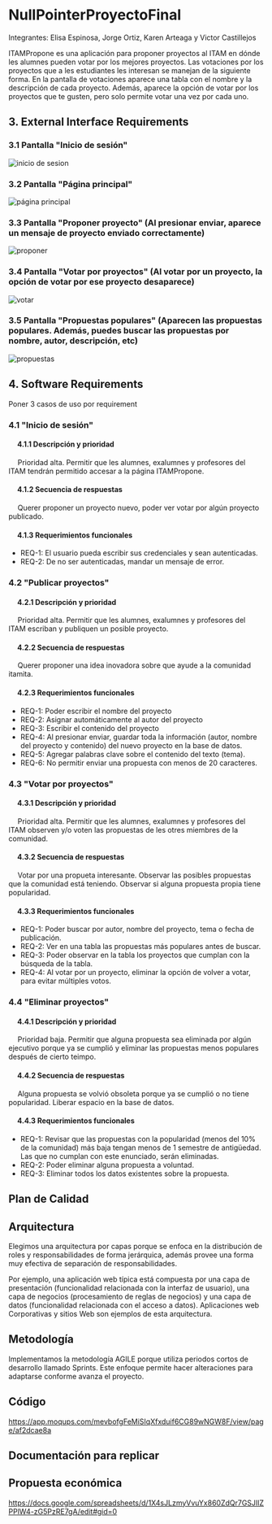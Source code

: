 # NullPointerProyectoFinal
Integrantes:
Elisa Espinosa, Jorge Ortiz, Karen Arteaga y Victor Castillejos

ITAMPropone es una aplicación para proponer proyectos al ITAM en dónde les alumnes pueden votar por los mejores proyectos.
Las votaciones por los proyectos que a les estudiantes les interesan se manejan de la siguiente forma. En la pantalla de votaciones aparece una tabla con el nombre y la descripción de cada proyecto. Además, aparece la opción de votar por los proyectos que te gusten, pero solo permite votar una vez por cada uno. 

## 3. External Interface Requirements
  ### 3.1 Pantalla "Inicio de sesión"

![inicio de sesion](https://user-images.githubusercontent.com/47927104/143373730-0b9a6593-d1fe-4048-b5fb-f9e5bc387aeb.png)

###  3.2 Pantalla "Página principal" 

![página principal](https://user-images.githubusercontent.com/47927104/143373719-a88feed7-531b-4c80-868f-66b570197732.png)

###  3.3 Pantalla "Proponer proyecto" (Al presionar enviar, aparece un mensaje de proyecto enviado correctamente)

![proponer](https://user-images.githubusercontent.com/47927104/143380414-c894fe6c-6af0-453d-98cd-2f1a23b6a261.png)

###  3.4 Pantalla "Votar por proyectos" (Al votar por un proyecto, la opción de votar por ese proyecto desaparece)

![votar](https://user-images.githubusercontent.com/47927104/143381921-3313d73a-eb63-46ec-88d2-e3feb7b68ff3.png)

###  3.5 Pantalla "Propuestas populares" (Aparecen las propuestas populares. Además, puedes buscar las propuestas por nombre, autor, descripción, etc)

![propuestas](https://user-images.githubusercontent.com/47927104/143381928-e565ade8-10f0-46f1-9ba0-5caa9b5554a1.png)


## 4. Software Requirements
Poner 3 casos de uso por requirement

### 4.1 "Inicio de sesión"

#### &emsp; 4.1.1 Descripción y prioridad

 &emsp; Prioridad alta. Permitir que les alumnes, exalumnes y profesores del ITAM tendrán permitido accesar a la página ITAMPropone. 

#### &emsp; 4.1.2 Secuencia de respuestas

 &emsp; Querer proponer un proyecto nuevo, poder ver votar por algún proyecto publicado. 

#### &emsp; 4.1.3 Requerimientos funcionales

- REQ-1: El usuario pueda escribir sus credenciales y sean autenticadas.
- REQ-2: De no ser autenticadas, mandar un mensaje de error.

### 4.2 "Publicar proyectos"

#### &emsp; 4.2.1 Descripción y prioridad

 &emsp; Prioridad alta. Permitir que les alumnes, exalumnes y profesores del ITAM escriban y publiquen un posible proyecto. 

#### &emsp; 4.2.2 Secuencia de respuestas

 &emsp; Querer proponer una idea inovadora sobre que ayude a la comunidad itamita.

#### &emsp; 4.2.3 Requerimientos funcionales

- REQ-1: Poder escribir el nombre del proyecto
- REQ-2: Asignar automáticamente al autor del proyecto
- REQ-3: Escribir el contenido del proyecto
- REQ-4: Al presionar enviar, guardar toda la información (autor, nombre del proyecto y contenido) del nuevo proyecto en la base de datos.
- REQ-5: Agregar palabras clave sobre el contenido del texto (tema).
- REQ-6: No permitir enviar una propuesta con menos de 20 caracteres.

### 4.3 "Votar por proyectos"

#### &emsp; 4.3.1 Descripción y prioridad

 &emsp; Prioridad alta. Permitir que les alumnes, exalumnes y profesores del ITAM observen y/o voten las propuestas de les otres miembres de la comunidad. 

#### &emsp; 4.3.2 Secuencia de respuestas

 &emsp; Votar por una propueta interesante. Observar las posibles propuestas que la comunidad está teniendo. Observar si alguna propuesta propia tiene popularidad. 

#### &emsp; 4.3.3 Requerimientos funcionales

- REQ-1: Poder buscar por autor, nombre del proyecto, tema o fecha de publicación. 
- REQ-2: Ver en una tabla las propuestas más populares antes de buscar.
- REQ-3: Poder observar en la tabla los proyectos que cumplan con la búsqueda de la tabla.
- REQ-4: Al votar por un proyecto, eliminar la opción de volver a votar, para evitar múltiples votos. 

### 4.4 "Eliminar proyectos"

#### &emsp; 4.4.1 Descripción y prioridad

 &emsp; Prioridad baja. Permitir que alguna propuesta sea eliminada por algún ejecutivo porque ya se cumplió y eliminar las propuestas menos populares después de cierto teimpo. 

#### &emsp; 4.4.2 Secuencia de respuestas

 &emsp; Alguna propuesta se volvió obsoleta porque ya se cumplió o no tiene popularidad. Liberar espacio en la base de datos. 

#### &emsp; 4.4.3 Requerimientos funcionales

- REQ-1: Revisar que las propuestas con la popularidad (menos del 10% de la comunidad) más baja tengan menos de 1 semestre de antigüedad. Las que no cumplan con este enunciado, serán eliminadas. 
- REQ-2: Poder eliminar alguna propuesta a voluntad.
- REQ-3: Eliminar todos los datos existentes sobre la propuesta. 

## Plan de Calidad
## Arquitectura
Elegimos una arquitectura por capas porque se enfoca en la distribución de roles y responsabilidades de forma jerárquica, además provee una forma muy efectiva de 
separación de responsabilidades.

Por ejemplo, una aplicación web típica está compuesta por una capa de presentación (funcionalidad relacionada con la interfaz de usuario), una capa de negocios (procesamiento de reglas de negocios) y una capa de datos (funcionalidad relacionada con el acceso a datos). Aplicaciones web Corporativas y sitios Web son ejemplos de esta arquitectura.
## Metodología

Implementamos la metodología AGILE porque utiliza periodos cortos de desarrollo llamado Sprints. Este enfoque permite hacer alteraciones para adaptarse conforme avanza el proyecto. 
## Código
https://app.moqups.com/mevbofgFeMiSIqXfxduif6CG89wNGW8F/view/page/af2dcae8a
## Documentación para replicar
## Propuesta económica
https://docs.google.com/spreadsheets/d/1X4sJLzmyVvuYx860ZdQr7GSJIlZPPlW4-zG5PzRE7gA/edit#gid=0
